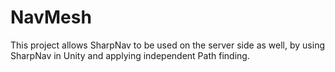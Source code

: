 # NavMesh
This project allows SharpNav to be used on the server side as well, by using SharpNav in Unity and applying independent Path finding.
